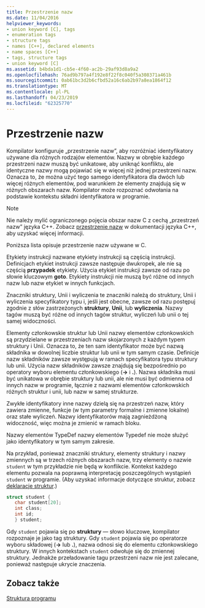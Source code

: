 ```yaml
---
title: Przestrzenie nazw
ms.date: 11/04/2016
helpviewer_keywords:
- union keyword [C], tags
- enumeration tags
- structure tags
- names [C++], declared elements
- name spaces [C++]
- tags, structure tags
- union keyword [C]
ms.assetid: b4bda1d1-cb5e-4f60-ac2b-29af93d8a9a2
ms.openlocfilehash: 76ad9b797a4f192e8f22f8c040f5a308371a461b
ms.sourcegitcommit: 0ab61bc3d2b6cfbd52a16c6ab2b97a8ea1864f12
ms.translationtype: MT
ms.contentlocale: pl-PL
ms.lasthandoff: 04/23/2019
ms.locfileid: "62325770"
---
```

# <a name="name-spaces"></a>Przestrzenie nazw

Kompilator konfiguruje „przestrzenie nazw”, aby rozróżniać identyfikatory używane dla różnych rodzajów elementów. Nazwy w obrębie każdego przestrzeni nazw muszą być unikatowe, aby uniknąć konfliktu, ale identyczne nazwy mogą pojawiać się w więcej niż jednej przestrzeni nazw. Oznacza to, że można użyć tego samego identyfikatora dla dwóch lub więcej różnych elementów, pod warunkiem że elementy znajdują się w różnych obszarach nazw. Kompilator może rozpoznać odwołania na podstawie kontekstu składni identyfikatora w programie.

> [!NOTE]
> Nie należy mylić ograniczonego pojęcia obszar nazw C z cechą „przestrzeń nazw” języka C++. Zobacz [przestrzenie nazw](../cpp/namespaces-cpp.md) w dokumentacji języka C++, aby uzyskać więcej informacji.

Poniższa lista opisuje przestrzenie nazw używane w C.

Etykiety instrukcji nazwane etykiety instrukcji są częścią instrukcji. Definicjach etykiet instrukcji zawsze następuje dwukropek, ale nie są częścią **przypadek** etykiety. Użycia etykiet instrukcji zawsze od razu po słowie kluczowym **goto**. Etykiety instrukcji nie muszą być różne od innych nazw lub nazw etykiet w innych funkcjach.

Znaczniki struktury, Unii i wyliczenia te znaczniki należą do struktury, Unii i wyliczenia specyfikatory typu i, jeśli jest obecne, zawsze od razu postępuj zgodnie z słów zastrzeżonych **struktury**, **Unii**, lub **wyliczenia**. Nazwy tagów muszą być różne od innych tagów struktur, wyliczeń lub unii o tej samej widoczności.

Elementy członkowskie struktur lub Unii nazwy elementów członkowskich są przydzielane w przestrzeniach nazw skojarzonych z każdym typem struktury i Unii. Oznacza to, że ten sam identyfikator może być nazwą składnika w dowolnej liczbie struktur lub unii w tym samym czasie. Definicje nazw składników zawsze występują w ramach specyfikatora typu struktury lub unii. Użycia nazw składników zawsze znajdują się bezpośrednio po operatory wyboru elementu członkowskiego (**->** i **.**). Nazwa składnika musi być unikatowa w obrębie struktury lub unii, ale nie musi być odmienna od innych nazw w programie, łącznie z nazwami elementów członkowskich różnych struktur i unii, lub nazw w samej strukturze.

Zwykłe identyfikatory inne nazwy dzielą się na przestrzeń nazw, który zawiera zmienne, funkcje (w tym parametry formalne i zmienne lokalne) oraz stałe wyliczeń. Nazwy identyfikatorów mają zagnieżdżoną widoczność, więc można je zmienić w ramach bloku.

Nazwy elementów TypeDef nazwy elementów Typedef nie może służyć jako identyfikatory w tym samym zakresie.

Na przykład, ponieważ znaczniki struktury, elementy struktury i nazwy zmiennych są w trzech różnych obszarach nazw, trzy elementy o nazwie `student` w tym przykładzie nie będą w konflikcie. Kontekst każdego elementu pozwala na poprawną interpretację poszczególnych wystąpień `student` w programie. (Aby uzyskać informacje dotyczące struktur, zobacz [deklaracje struktur](../c-language/structure-declarations.md).)

```C
struct student {
   char student[20];
   int class;
   int id;
   } student;
```

Gdy `student` pojawia się po **struktury** — słowo kluczowe, kompilator rozpoznaje je jako tag struktury. Gdy `student` pojawia się po operatorze wyboru składowej (**->** lub **.**), nazwa odnosi się do elementu członkowskiego struktury. W innych kontekstach `student` odwołuje się do zmiennej struktury. Jednakże przeładowanie tagu przestrzeni nazw nie jest zalecane, ponieważ następuje ukrycie znaczenia.

## <a name="see-also"></a>Zobacz także

[Struktura programu](../c-language/program-structure.md)
